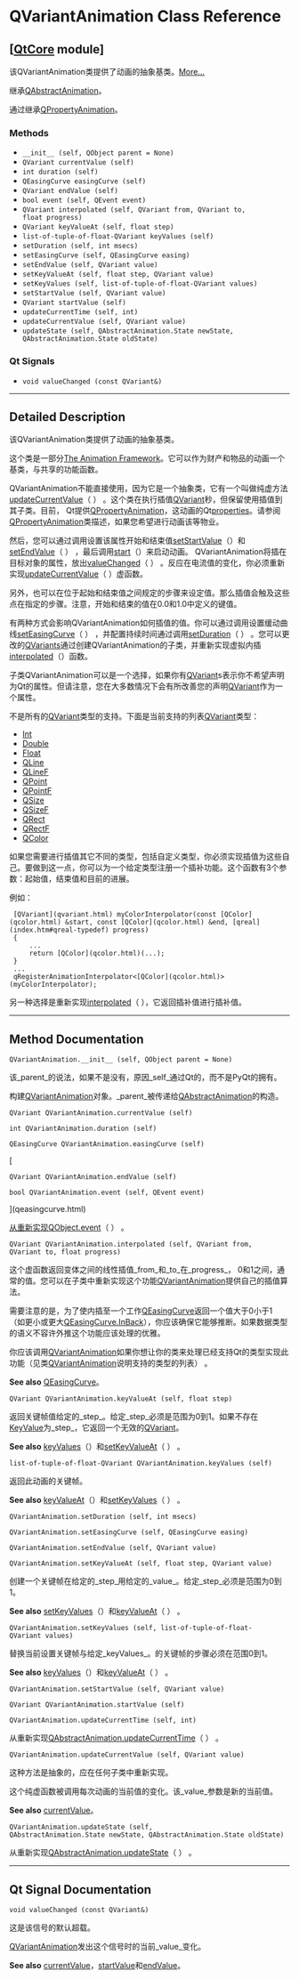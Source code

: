 # QVariantAnimation Class Reference

## [[QtCore](index.htm) module]

该QVariantAnimation类提供了动画的抽象基类。[More...](#details)

继承[QAbstractAnimation](qabstractanimation.html)。

通过继承[QPropertyAnimation](qpropertyanimation.html)。

### Methods

*   `__init__ (self, QObject parent = None)`
*   `QVariant currentValue (self)`
*   `int duration (self)`
*   `QEasingCurve easingCurve (self)`
*   `QVariant endValue (self)`
*   `bool event (self, QEvent event)`
*   `QVariant interpolated (self, QVariant from, QVariant to, float progress)`
*   `QVariant keyValueAt (self, float step)`
*   `list-of-tuple-of-float-QVariant keyValues (self)`
*   `setDuration (self, int msecs)`
*   `setEasingCurve (self, QEasingCurve easing)`
*   `setEndValue (self, QVariant value)`
*   `setKeyValueAt (self, float step, QVariant value)`
*   `setKeyValues (self, list-of-tuple-of-float-QVariant values)`
*   `setStartValue (self, QVariant value)`
*   `QVariant startValue (self)`
*   `updateCurrentTime (self, int)`
*   `updateCurrentValue (self, QVariant value)`
*   `updateState (self, QAbstractAnimation.State newState, QAbstractAnimation.State oldState)`

### Qt Signals

*   `void valueChanged (const QVariant&)`

* * *

## Detailed Description

该QVariantAnimation类提供了动画的抽象基类。

这个类是一部分[The Animation Framework](index.htm)。它可以作为财产和物品的动画一个基类，与共享的功能函数。

QVariantAnimation不能直接使用，因为它是一个抽象类，它有一个叫做纯虚方法[updateCurrentValue](qvariantanimation.html#updateCurrentValue)（ ） 。这个类在执行插值[QVariant](qvariant.html)秒，但保留使用插值到其子类。目前， Qt提供[QPropertyAnimation](qpropertyanimation.html)，这动画的Qt[properties](index.htm#qt-s-property-system)。请参阅[QPropertyAnimation](qpropertyanimation.html)类描述，如果您希望进行动画该等物业。

然后，您可以通过调用设置该属性开始和结束值[setStartValue](qvariantanimation.html#startValue-prop)（）和[setEndValue](qvariantanimation.html#endValue-prop)（ ） ，最后调用[start](qabstractanimation.html#start)（）来启动动画。 QVariantAnimation将插在目标对象的属性，放出[valueChanged](qvariantanimation.html#valueChanged)（ ） 。反应在电流值的变化，你必须重新实现[updateCurrentValue](qvariantanimation.html#updateCurrentValue)（ ）虚函数。

另外，也可以在位于起始和结束值之间规定的步骤来设定值。那么插值会触及这些点在指定的步骤。注意，开始和结束的值在0.0和1.0中定义的键值。

有两种方式会影响QVariantAnimation如何插值的值。你可以通过调用设置缓动曲线[setEasingCurve](qvariantanimation.html#easingCurve-prop)（ ） ，并配置持续时间通过调用[setDuration](qvariantanimation.html#duration-prop)（ ） 。您可以更改的[QVariants](index.htm#qvariants)通过创建QVariantAnimation的子类，并重新实现虚拟内插[interpolated](qvariantanimation.html#interpolated)（）函数。

子类QVariantAnimation可以是一个选择，如果你有[QVariant](qvariant.html)s表示你不希望声明为Qt的属性。但请注意，您在大多数情况下会有所改善您的声明[QVariant](qvariant.html)作为一个属性。

不是所有的[QVariant](qvariant.html)类型的支持。下面是当前支持的列表[QVariant](qvariant.html)类型：

*   [Int](qmetatype.html#Type-enum)
*   [Double](qmetatype.html#Type-enum)
*   [Float](qmetatype.html#Type-enum)
*   [QLine](qmetatype.html#Type-enum)
*   [QLineF](qmetatype.html#Type-enum)
*   [QPoint](qmetatype.html#Type-enum)
*   [QPointF](qmetatype.html#Type-enum)
*   [QSize](qmetatype.html#Type-enum)
*   [QSizeF](qmetatype.html#Type-enum)
*   [QRect](qmetatype.html#Type-enum)
*   [QRectF](qmetatype.html#Type-enum)
*   [QColor](qmetatype.html#Type-enum)

如果您需要进行插值其它不同的类型，包括自定义类型，你必须实现插值为这些自己。要做到这一点，你可以为一个给定类型注册一个插补功能。这个函数有3个参数：起始值，结束值和目前的进展。

例如：

```
 [QVariant](qvariant.html) myColorInterpolator(const [QColor](qcolor.html) &start, const [QColor](qcolor.html) &end, [qreal](index.htm#qreal-typedef) progress)
 {
     ...
     return [QColor](qcolor.html)(...);
 }
 ...
 qRegisterAnimationInterpolator<[QColor](qcolor.html)>(myColorInterpolator);

```

另一种选择是重新实现[interpolated](qvariantanimation.html#interpolated)（ ），它返回插补值进行插补值。

* * *

## Method Documentation

```
QVariantAnimation.__init__ (self, QObject parent = None)
```

该_parent_的说法，如果不是没有，原因_self_通过Qt的，而不是PyQt的拥有。

构建[QVariantAnimation](qvariantanimation.html)对象。_parent_被传递给[QAbstractAnimation](qabstractanimation.html)的构造。

```
QVariant QVariantAnimation.currentValue (self)
```

```
int QVariantAnimation.duration (self)
```

```
QEasingCurve QVariantAnimation.easingCurve (self)
```

[

```
QVariant QVariantAnimation.endValue (self)
```

```
bool QVariantAnimation.event (self, QEvent event)
```

](qeasingcurve.html)

[从重新实现](qeasingcurve.html)[QObject.event](qobject.html#event)（ ） 。

```
QVariant QVariantAnimation.interpolated (self, QVariant from, QVariant to, float progress)
```

这个虚函数返回变体之间的线性插值_from_和_to_在_progress_， 0和1之间，通常的值。您可以在子类中重新实现这个功能[QVariantAnimation](qvariantanimation.html)提供自己的插值算法。

需要注意的是，为了使内插至一个工作[QEasingCurve](qeasingcurve.html)返回一个值大于0小于1 （如更小或更大[QEasingCurve.InBack](qeasingcurve.html#Type-enum)），你应该确保它能够推断。如果数据类型的语义不容许外推这个功能应该处理的优雅。

你应该调用[QVariantAnimation](qvariantanimation.html)如果你想让你的类来处理已经支持Qt的类型实现此功能（见类[QVariantAnimation](qvariantanimation.html)说明支持的类型的列表） 。

**See also** [QEasingCurve](qeasingcurve.html)。

```
QVariant QVariantAnimation.keyValueAt (self, float step)
```

返回关键帧值给定的_step_。给定_step_必须是范围为0到1。如果不存在[KeyValue](qvariantanimation.html#KeyValue-typedef)为_step_，它返回一个无效的[QVariant](qvariant.html)。

**See also** [keyValues](qvariantanimation.html#keyValues)（）和[setKeyValueAt](qvariantanimation.html#setKeyValueAt)（ ） 。

```
list-of-tuple-of-float-QVariant QVariantAnimation.keyValues (self)
```

返回此动画的关键帧。

**See also** [keyValueAt](qvariantanimation.html#keyValueAt)（）和[setKeyValues](qvariantanimation.html#setKeyValues)（ ） 。

```
QVariantAnimation.setDuration (self, int msecs)
```

```
QVariantAnimation.setEasingCurve (self, QEasingCurve easing)
```

```
QVariantAnimation.setEndValue (self, QVariant value)
```

```
QVariantAnimation.setKeyValueAt (self, float step, QVariant value)
```

创建一个关键帧在给定的_step_用给定的_value_。给定_step_必须是范围为0到1。

**See also** [setKeyValues](qvariantanimation.html#setKeyValues)（）和[keyValueAt](qvariantanimation.html#keyValueAt)（ ） 。

```
QVariantAnimation.setKeyValues (self, list-of-tuple-of-float-QVariant values)
```

替换当前设置关键帧与给定_keyValues_。的关键帧的步骤必须在范围0到1。

**See also** [keyValues](qvariantanimation.html#keyValues)（）和[keyValueAt](qvariantanimation.html#keyValueAt)（ ） 。

```
QVariantAnimation.setStartValue (self, QVariant value)
```

```
QVariant QVariantAnimation.startValue (self)
```

```
QVariantAnimation.updateCurrentTime (self, int)
```

从重新实现[QAbstractAnimation.updateCurrentTime](qabstractanimation.html#updateCurrentTime)（ ） 。

```
QVariantAnimation.updateCurrentValue (self, QVariant value)
```

这种方法是抽象的，应在任何子类中重新实现。

这个纯虚函数被调用每次动画的当前值的变化。该_value_参数是新的当前值。

**See also** [currentValue](qvariantanimation.html#currentValue-prop)。

```
QVariantAnimation.updateState (self, QAbstractAnimation.State newState, QAbstractAnimation.State oldState)
```

从重新实现[QAbstractAnimation.updateState](qabstractanimation.html#updateState)（ ） 。

* * *

## Qt Signal Documentation

```
void valueChanged (const QVariant&)
```

这是该信号的默认超载。

[QVariantAnimation](qvariantanimation.html)发出这个信号时的当前_value_变化。

**See also** [currentValue](qvariantanimation.html#currentValue-prop)，[startValue](qvariantanimation.html#startValue-prop)和[endValue](qvariantanimation.html#endValue-prop)。